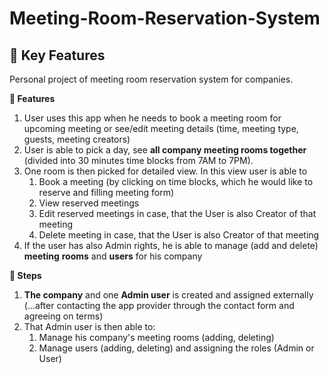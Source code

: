 # Meeting-Room-Reservation-System

## 🔸 Key Features

Personal project of meeting room reservation system for companies.

**📌 Features**

1. User uses this app when he needs to book a meeting room for upcoming meeting or see/edit meeting details (time, meeting type, guests, meeting creators)
2. User is able to pick a day, see **all company meeting rooms together** (divided into 30 minutes time blocks from 7AM to 7PM).
3. One room is then picked for detailed view. In this view user is able to
   1. Book a meeting (by clicking on time blocks, which he would like to reserve and filling meeting form)
   2. View reserved meetings
   3. Edit reserved meetings in case, that the User is also Creator of that meeting
   4. Delete meeting in case, that the User is also Creator of that meeting
4. If the user has also Admin rights, he is able to manage (add and delete) **meeting** **rooms** and **users** for his company

**📌 Steps**

1. **The company** and one **Admin user** is created and assigned externally (…after contacting the app provider through the contact form and agreeing on terms)
2. That Admin user is then able to:
   1. Manage his company's meeting rooms (adding, deleting)
   2. Manage users (adding, deleting) and assigning the roles (Admin or User)
